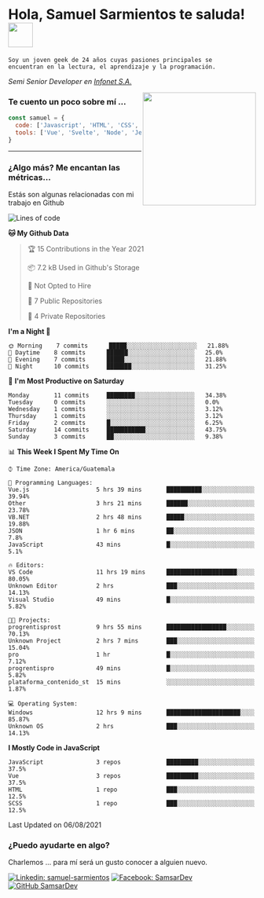 <h1>Hola, Samuel Sarmientos te saluda! <img src="https://media.giphy.com/media/ZEOAnq3ockGojO0E7n/giphy.gif" width="50"></h1>
<code>Soy un joven geek de 24 años cuyas pasiones principales se
encuentran en la lectura, el aprendizaje y la programación.</code>
<br>
<p><em>Semi Senior Developer en <a href="https://www.progrentis.com/">Infonet S.A.</a>
</em></p>
<img align='right' src="https://media.giphy.com/media/du3J3cXyzhj75IOgvA/giphy.gif" width="230">

### Te cuento un poco sobre mí ...

```javascript
const samuel = {
  code: ['Javascript', 'HTML', 'CSS', 'SASS', 'Python', 'C#'],
  tools: ['Vue', 'Svelte', 'Node', 'Jest', 'Strapi']
}
```
---

### ¿Algo más? Me encantan las métricas...
Estás son algunas relacionadas con mi trabajo en Github

<!--START_SECTION:waka-->
![Lines of code](https://img.shields.io/badge/From%20Hello%20World%20I%27ve%20Written-80325%20lines%20of%20code-blue)

**🐱 My Github Data** 

> 🏆 15 Contributions in the Year 2021
 > 
> 📦 7.2 kB Used in Github's Storage 
 > 
> 🚫 Not Opted to Hire
 > 
> 📜 7 Public Repositories 
 > 
> 🔑 4 Private Repositories  
 > 
**I'm a Night 🦉** 

```text
🌞 Morning    7 commits      █████░░░░░░░░░░░░░░░░░░░░   21.88% 
🌆 Daytime    8 commits      ██████░░░░░░░░░░░░░░░░░░░   25.0% 
🌃 Evening    7 commits      █████░░░░░░░░░░░░░░░░░░░░   21.88% 
🌙 Night      10 commits     ███████░░░░░░░░░░░░░░░░░░   31.25%

```
📅 **I'm Most Productive on Saturday** 

```text
Monday       11 commits     ████████░░░░░░░░░░░░░░░░░   34.38% 
Tuesday      0 commits      ░░░░░░░░░░░░░░░░░░░░░░░░░   0.0% 
Wednesday    1 commits      ░░░░░░░░░░░░░░░░░░░░░░░░░   3.12% 
Thursday     1 commits      ░░░░░░░░░░░░░░░░░░░░░░░░░   3.12% 
Friday       2 commits      █░░░░░░░░░░░░░░░░░░░░░░░░   6.25% 
Saturday     14 commits     ███████████░░░░░░░░░░░░░░   43.75% 
Sunday       3 commits      ██░░░░░░░░░░░░░░░░░░░░░░░   9.38%

```


📊 **This Week I Spent My Time On** 

```text
⌚︎ Time Zone: America/Guatemala

💬 Programming Languages: 
Vue.js                   5 hrs 39 mins       ██████████░░░░░░░░░░░░░░░   39.94% 
Other                    3 hrs 21 mins       ██████░░░░░░░░░░░░░░░░░░░   23.78% 
VB.NET                   2 hrs 48 mins       █████░░░░░░░░░░░░░░░░░░░░   19.88% 
JSON                     1 hr 6 mins         ██░░░░░░░░░░░░░░░░░░░░░░░   7.8% 
JavaScript               43 mins             █░░░░░░░░░░░░░░░░░░░░░░░░   5.1%

🔥 Editors: 
VS Code                  11 hrs 19 mins      ████████████████████░░░░░   80.05% 
Unknown Editor           2 hrs               ███░░░░░░░░░░░░░░░░░░░░░░   14.13% 
Visual Studio            49 mins             █░░░░░░░░░░░░░░░░░░░░░░░░   5.82%

🐱‍💻 Projects: 
progrentisprost          9 hrs 55 mins       █████████████████░░░░░░░░   70.13% 
Unknown Project          2 hrs 7 mins        ███░░░░░░░░░░░░░░░░░░░░░░   15.04% 
pro                      1 hr                █░░░░░░░░░░░░░░░░░░░░░░░░   7.12% 
progrentispro            49 mins             █░░░░░░░░░░░░░░░░░░░░░░░░   5.82% 
plataforma_contenido_st  15 mins             ░░░░░░░░░░░░░░░░░░░░░░░░░   1.87%

💻 Operating System: 
Windows                  12 hrs 9 mins       █████████████████████░░░░   85.87% 
Unknown OS               2 hrs               ███░░░░░░░░░░░░░░░░░░░░░░   14.13%

```

**I Mostly Code in JavaScript** 

```text
JavaScript               3 repos             █████████░░░░░░░░░░░░░░░░   37.5% 
Vue                      3 repos             █████████░░░░░░░░░░░░░░░░   37.5% 
HTML                     1 repo              ███░░░░░░░░░░░░░░░░░░░░░░   12.5% 
SCSS                     1 repo              ███░░░░░░░░░░░░░░░░░░░░░░   12.5%

```



 Last Updated on 06/08/2021
<!--END_SECTION:waka-->

### ¿Puedo ayudarte en algo?
Charlemos ... para mí será un gusto conocer a alguien nuevo.

[![Linkedin: samuel-sarmientos](https://img.shields.io/badge/-Samuel%20Sarmientos-blue?style=flat-square&logo=Linkedin&logoColor=white)](https://www.linkedin.com/in/samuel-sarmientos)
[![Facebook: SamsarDev](https://img.shields.io/badge/-SamsarDev-white?style=flat-square&logo=Facebook)](https://www.facebook.com/Samsar.Dev)
[![GitHub SamsarDev](https://img.shields.io/github/followers/SamsarDev?label=follow&style=social)](https://github.com/SamsarDev)
